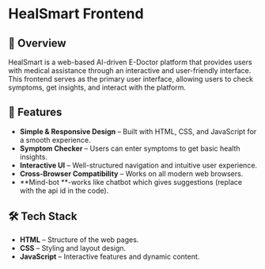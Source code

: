 # HealSmart Frontend

## 📌 Overview  
HealSmart is a web-based AI-driven E-Doctor platform that provides users with medical assistance through an interactive and user-friendly interface. This frontend serves as the primary user interface, allowing users to check symptoms, get insights, and interact with the platform.  

## 🚀 Features  
- **Simple & Responsive Design** – Built with HTML, CSS, and JavaScript for a smooth experience.  
- **Symptom Checker** – Users can enter symptoms to get basic health insights.  
- **Interactive UI** – Well-structured navigation and intuitive user experience.  
- **Cross-Browser Compatibility** – Works on all modern web browsers.
- **Mind-bot **-works like chatbot which gives suggestions (replace with the api id in the code).

## 🛠️ Tech Stack  
- **HTML** – Structure of the web pages.  
- **CSS** – Styling and layout design.  
- **JavaScript** – Interactive features and dynamic content.  
